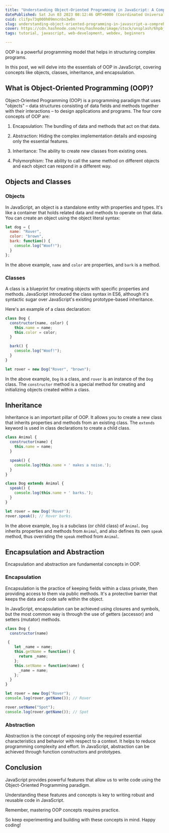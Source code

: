 ```yaml
---
title: "Understanding Object-Oriented Programming in JavaScript: A Comprehensive Guide"
datePublished: Sat Jun 03 2023 08:12:46 GMT+0000 (Coordinated Universal Time)
cuid: clifpv73q000h09mncnbs3w0n
slug: understanding-object-oriented-programming-in-javascript-a-comprehensive-guide
cover: https://cdn.hashnode.com/res/hashnode/image/stock/unsplash/6hpbjaAubDc/upload/29cee8a610c7cc67b5472beca8f183ea.jpeg
tags: tutorial, javascript, web-development, webdev, beginners

---
```


OOP is a powerful programming model that helps in structuring complex programs.

In this post, we will delve into the essentials of OOP in JavaScript, covering concepts like objects, classes, inheritance, and encapsulation.

## What is Object-Oriented Programming (OOP)?

Object-Oriented Programming (OOP) is a programming paradigm that uses "objects" – data structures consisting of data fields and methods together with their interactions – to design applications and programs. The four core concepts of OOP are:

1. Encapsulation: The bundling of data and methods that act on that data.
    
2. Abstraction: Hiding the complex implementation details and exposing only the essential features.
    
3. Inheritance: The ability to create new classes from existing ones.
    
4. Polymorphism: The ability to call the same method on different objects and each object can respond in a different way.
    

## Objects and Classes

### Objects

In JavaScript, an object is a standalone entity with properties and types. It's like a container that holds related data and methods to operate on that data. You can create an object using the object literal syntax:

```javascript
let dog = {
  name: "Rover",
  color: "brown",
  bark: function() {
    console.log("Woof!");
  }
};
```

In the above example, `name` and `color` are properties, and `bark` is a method.

### Classes

A class is a blueprint for creating objects with specific properties and methods. JavaScript introduced the class syntax in ES6, although it's syntactic sugar over JavaScript's existing prototype-based inheritance.

Here's an example of a class declaration:

```javascript
class Dog {
  constructor(name, color) {
    this.name = name;
    this.color = color;
  }

  bark() {
    console.log("Woof!");
  }
}

let rover = new Dog("Rover", "brown");
```

In the above example, `Dog` is a class, and `rover` is an instance of the `Dog` class. The `constructor` method is a special method for creating and initializing objects created within a class.

## Inheritance

Inheritance is an important pillar of OOP. It allows you to create a new class that inherits properties and methods from an existing class. The `extends` keyword is used in class declarations to create a child class.

```javascript
class Animal {
  constructor(name) {
    this.name = name;
  }

  speak() {
    console.log(this.name + ' makes a noise.');
  }
}

class Dog extends Animal {
  speak() {
    console.log(this.name + ' barks.');
  }
}

let rover = new Dog('Rover');
rover.speak(); // Rover barks.
```

In the above example, `Dog` is a subclass (or child class) of `Animal`. `Dog` inherits properties and methods from `Animal`, and also defines its own `speak` method, thus overriding the `speak` method from `Animal`.

## Encapsulation and Abstraction

Encapsulation and abstraction are fundamental concepts in OOP.

### Encapsulation

Encapsulation is the practice of keeping fields within a class private, then providing access to them via public methods. It's a protective barrier that keeps the data and code safe within the object.

In JavaScript, encapsulation can be achieved using closures and symbols, but the most common way is through the use of getters (accessor) and setters (mutator) methods.

```javascript
class Dog {
  constructor(name)

 {
    let _name = name;
    this.getName = function() {
      return _name;
    };
    this.setName = function(name) {
      _name = name;
    };
  }
}

let rover = new Dog("Rover");
console.log(rover.getName()); // Rover

rover.setName("Spot");
console.log(rover.getName()); // Spot
```

### Abstraction

Abstraction is the concept of exposing only the required essential characteristics and behavior with respect to a context. It helps to reduce programming complexity and effort. In JavaScript, abstraction can be achieved through function constructors and prototypes.

## Conclusion

JavaScript provides powerful features that allow us to write code using the Object-Oriented Programming paradigm.

Understanding these features and concepts is key to writing robust and reusable code in JavaScript.

Remember, mastering OOP concepts requires practice.

So keep experimenting and building with these concepts in mind. Happy coding!